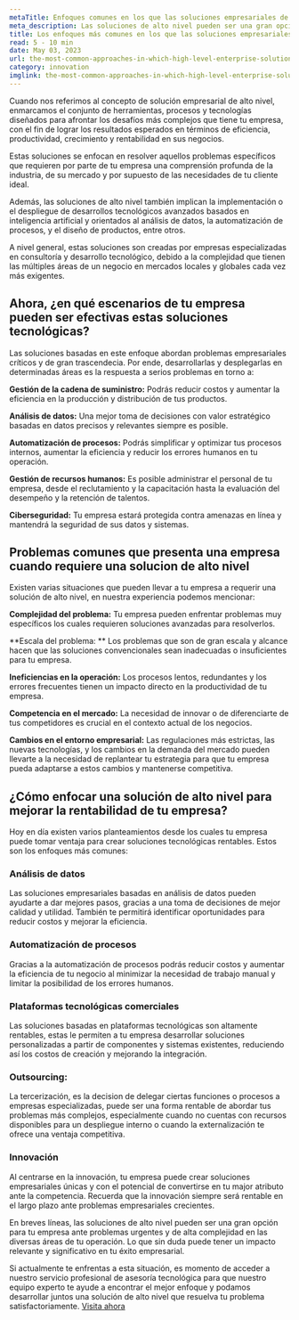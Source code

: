 ```yaml
---
metaTitle: Enfoques comunes en los que las soluciones empresariales de alto nivel cobran relevancia
meta_description: Las soluciones de alto nivel pueden ser una gran opción para tu empresa ante problemas latentes y de alta complejidad en las diversas áreas de tu operación, su valor resulta determinante para el éxito empresarial tanto inmediato como futuro.
title: Los enfoques más comunes en los que las soluciones empresariales de alto nivel cobran mayor relevancia
read: 5 - 10 min
date: May 03, 2023
url: the-most-common-approaches-in-which-high-level-enterprise-solutions-are-most-relevant
category: innovation
imglink: the-most-common-approaches-in-which-high-level-enterprise-solutions-are-most-relevant.jpg
---
```


Cuando nos referimos al concepto de solución empresarial de alto nivel, enmarcamos el conjunto de herramientas, procesos y tecnologías diseñados para afrontar los desafíos más complejos que tiene tu empresa, con el fin de lograr los resultados esperados en términos de eficiencia, productividad, crecimiento y rentabilidad en sus negocios.

Estas soluciones se enfocan en resolver aquellos problemas específicos que requieren por parte de tu empresa una comprensión profunda de la industria, de su mercado y por supuesto de las necesidades de tu cliente ideal.

Además, las soluciones de alto nivel también implican la implementación o el despliegue de desarrollos tecnológicos avanzados basados en inteligencia artificial y orientados al análisis de datos, la automatización de procesos, y el diseño de productos, entre otros.

A nivel general, estas soluciones son creadas por empresas especializadas en consultoría y desarrollo tecnológico, debido a la complejidad que tienen las múltiples áreas de un negocio en mercados locales y globales cada vez más exigentes.

## Ahora, ¿en qué escenarios de tu empresa pueden ser efectivas estas soluciones tecnológicas?

Las soluciones basadas en este enfoque abordan problemas empresariales críticos y de gran trascendecia. Por ende, desarrollarlas y desplegarlas en determinadas áreas es la respuesta a serios problemas en torno a:

**Gestión de la cadena de suministro:** Podrás reducir costos y aumentar la eficiencia en la producción y distribución de tus productos.

**Análisis de datos:** Una mejor toma de decisiones con valor estratégico basadas en datos precisos y relevantes siempre es posible.

**Automatización de procesos:** Podrás simplificar y optimizar tus procesos internos, aumentar la eficiencia y reducir los errores humanos en tu operación.

**Gestión de recursos humanos:** Es posible administrar el personal de tu empresa, desde el reclutamiento y la capacitación hasta la evaluación del desempeño y la retención de talentos.

**Ciberseguridad:** Tu empresa estará protegida contra amenazas en línea y mantendrá la seguridad de sus datos y sistemas.

## Problemas comunes que presenta una empresa cuando requiere una solucion de alto nivel

Existen varias situaciones que pueden llevar a tu empresa a requerir una solución de alto nivel, en nuestra experiencia podemos mencionar:

**Complejidad del problema:** Tu empresa pueden enfrentar problemas muy específicos los cuales requieren soluciones avanzadas para resolverlos.

**Escala del problema: ** Los problemas que son de gran escala y alcance hacen que las soluciones convencionales sean inadecuadas o insuficientes para tu empresa.

**Ineficiencias en la operación:** Los procesos lentos, redundantes y los errores frecuentes tienen un impacto directo en la productividad de tu empresa.

**Competencia en el mercado:** La necesidad de innovar o de diferenciarte de tus competidores es crucial en el contexto actual de los negocios.

**Cambios en el entorno empresarial:** Las regulaciones más estrictas, las nuevas tecnologías, y los cambios en la demanda del mercado pueden llevarte a la necesidad de replantear tu estrategia para que tu empresa pueda adaptarse a estos cambios y mantenerse competitiva.

## ¿Cómo enfocar una solución de alto nivel para mejorar la rentabilidad de tu empresa?

Hoy en día existen varios planteamientos desde los cuales tu empresa puede tomar ventaja para crear soluciones tecnológicas rentables. Estos son los enfoques más comunes:

### Análisis de datos

Las soluciones empresariales basadas en análisis de datos pueden ayudarte a dar mejores pasos, gracias a una toma de decisiones de mejor calidad y utilidad. También te permitirá identificar oportunidades para reducir costos y mejorar la eficiencia.

### Automatización de procesos

Gracias a la automatización de procesos podrás reducir costos y aumentar la eficiencia de tu negocio al minimizar la necesidad de trabajo manual y limitar la posibilidad de los errores humanos.

### Plataformas tecnológicas comerciales

Las soluciones basadas en plataformas tecnológicas son altamente rentables, estas le permiten a tu empresa desarrollar soluciones personalizadas a partir de componentes y sistemas existentes, reduciendo así los costos de creación y mejorando la integración.

### Outsourcing:

La tercerización, es la decision de delegar ciertas funciones o procesos a empresas especializadas, puede ser una forma rentable de abordar tus problemas más complejos, especialmente cuando no cuentas con recursos disponibles para un despliegue interno o cuando la externalización te ofrece una ventaja competitiva.

### Innovación

Al centrarse en la innovación, tu empresa puede crear soluciones empresariales únicas y con el potencial de convertirse en tu major atributo ante la competencia. Recuerda que la innovación siempre será rentable en el largo plazo ante problemas empresariales crecientes.

En breves líneas, las soluciones de alto nivel pueden ser una gran opción para tu empresa ante problemas urgentes y de alta complejidad en las diversas áreas de tu operación. Lo que sin duda puede tener un impacto relevante y significativo en tu éxito empresarial.

Si actualmente te enfrentas a esta situación, es momento de acceder a nuestro servicio profesional de asesoría tecnológica para que nuestro equipo experto te ayude a encontrar el mejor enfoque y podamos desarrollar juntos una solución de alto nivel que resuelva tu problema satisfactoriamente. [Visita ahora](https://www.dreamcodesoft.com/es/services)
